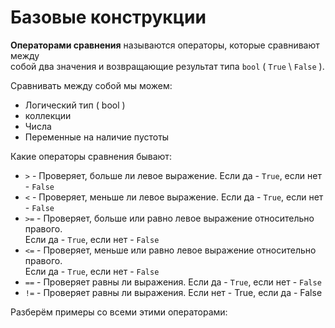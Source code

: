 # **Базовые конструкции**

**Операторами сравнения** называются операторы, которые сравнивают между          
собой два значения и возвращающие результат типа `bool` ( `True` \ `False` ).             

Сравнивать между собой мы можем:

* Логический тип ( bool )
* коллекции
* Числа
* Переменные на наличие пустоты


Какие операторы сравнения бывают:

* `>` - Проверяет, больше ли левое выражение. Если да - `True`, если нет - `False`         
* `<` - Проверяет, меньше ли левое выражение. Если да - `True`, если нет - `False`           
* `>=` - Проверяет, больше или равно левое выражение относительно правого.         
Если да - `True`, если нет - `False`
* `<=` - Проверяет, меньше или равно левое выражение относительно правого.         
Если да - `True`, если нет - `False`
* `==` - Проверяет равны ли выражения. Если да - `True`, если нет - `False`          
* `!=` - Проверяет равны ли выражения. Если нет - True, если да - False           


Разберём примеры со всеми этими операторами:

